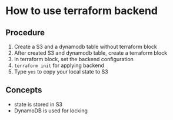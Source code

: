 # How to use terraform backend

## Procedure

1. Create a S3 and a dynamodb table without terraform block
2. After created S3 and dynamodb table, create a terraform block
3. In terraform block, set the backend configuration
4. `terraform init` for applying backend
5. Type `yes` to copy your local state to S3

## Concepts

- state is stored in S3
- DynamoDB is used for locking
